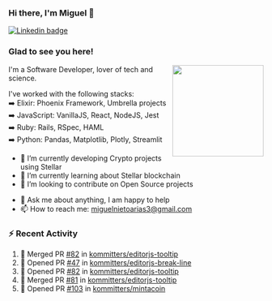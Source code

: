 ### Hi there, I'm Miguel 👋

<a href="https://linkedin.com/in/miguelnietoa/" target="_blank" rel="noopener noreferrer">
  <img src="https://img.shields.io/badge/-LinkedIn-0e76a8?style=flat-square&logo=Linkedin&logoColor=white" alt="Linkedin badge">
</a>
<!-- [![Website Badge](https://img.shields.io/badge/Website-3b5998?style=flat-square&logo=google-chrome&logoColor=white)](#notavailablenow#) 

<img src="https://i.imgur.com/tbrLrt5.gif" width=400 alt="Coding GIF" align="right"/>
-->


### Glad to see you here!
<a href="https://github.com/miguelnietoa"><img src="https://github-readme-stats.vercel.app/api?username=miguelnietoa&show_icons=true&hide_border=true&count_private=true&include_all_commits=true&theme=tokyonight" height="180em" align="right"/></a>
I'm a Software Developer, lover of tech and science. 

I've worked with the following stacks:\
➡️ Elixir: Phoenix Framework, Umbrella projects\
➡️ JavaScript: VanillaJS, React, NodeJS, Jest\
➡️ Ruby: Rails, RSpec, HAML\
➡️ Python: Pandas, Matplotlib, Plotly, Streamlit

- 🔭 I’m currently developing Crypto projects using Stellar
- 🌱 I’m currently learning about Stellar blockchain
- 👯 I’m looking to contribute on Open Source projects
<!-- 
- 😄 I just finished a Machine Learning course! 
- 🤔 I’m looking for help with ...
-->
- 💬 Ask me about anything, I am happy to help
- 📫 How to reach me: miguelnietoarias3@gmail.com

### ⚡ Recent Activity

<!--START_SECTION:activity-->
1. 🎉 Merged PR [#82](https://github.com/kommitters/editorjs-tooltip/pull/82) in [kommitters/editorjs-tooltip](https://github.com/kommitters/editorjs-tooltip)
2. 💪 Opened PR [#47](https://github.com/kommitters/editorjs-break-line/pull/47) in [kommitters/editorjs-break-line](https://github.com/kommitters/editorjs-break-line)
3. 💪 Opened PR [#82](https://github.com/kommitters/editorjs-tooltip/pull/82) in [kommitters/editorjs-tooltip](https://github.com/kommitters/editorjs-tooltip)
4. 🎉 Merged PR [#81](https://github.com/kommitters/editorjs-tooltip/pull/81) in [kommitters/editorjs-tooltip](https://github.com/kommitters/editorjs-tooltip)
5. 💪 Opened PR [#103](https://github.com/kommitters/mintacoin/pull/103) in [kommitters/mintacoin](https://github.com/kommitters/mintacoin)
<!--END_SECTION:activity-->
